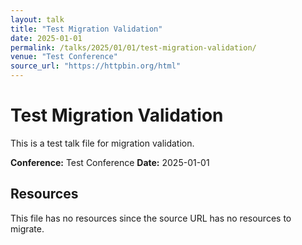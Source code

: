 ```yaml
---
layout: talk
title: "Test Migration Validation"
date: 2025-01-01
permalink: /talks/2025/01/01/test-migration-validation/
venue: "Test Conference"
source_url: "https://httpbin.org/html"
---
```


# Test Migration Validation

This is a test talk file for migration validation.

**Conference:** Test Conference
**Date:** 2025-01-01

## Resources

This file has no resources since the source URL has no resources to migrate.
